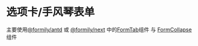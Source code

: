 # 选项卡/手风琴表单

主要使用[@formily/antd](https://antd.formilyjs.org/zh-CN) 或 [@formily/next](https://fusion.formilyjs.org/zh-CN) 中的[FormTab](https://antd.formilyjs.org/zh-CN/components/form-tab)组件 与 [FormCollapse](https://antd.formilyjs.org/zh-CN/components/form-collapse)组件
